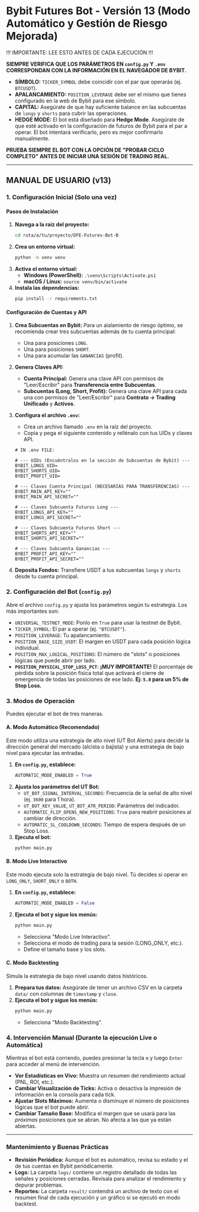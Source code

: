 # Bybit Futures Bot - Versión 13 (Modo Automático y Gestión de Riesgo Mejorada)

!!! IMPORTANTE: LEE ESTO ANTES DE CADA EJECUCIÓN !!!

**SIEMPRE VERIFICA QUE LOS PARÁMETROS EN `config.py` Y `.env` CORRESPONDAN CON LA INFORMACIÓN EN EL NAVEGADOR DE BYBIT.**

-   **SÍMBOLO:** `TICKER_SYMBOL` debe coincidir con el par que operarás (ej. `BTCUSDT`).
-   **APALANCAMIENTO:** `POSITION_LEVERAGE` debe ser el mismo que tienes configurado en la web de Bybit para ese símbolo.
-   **CAPITAL:** Asegúrate de que hay suficiente balance en las subcuentas de `longs` y `shorts` para cubrir las operaciones.
-   **HEDGE MODE:** El bot está diseñado para **Hedge Mode**. Asegúrate de que esté activado en la configuración de futuros de Bybit para el par a operar. El bot intentará verificarlo, pero es mejor confirmarlo manualmente.

**PRUEBA SIEMPRE EL BOT CON LA OPCIÓN DE "PROBAR CICLO COMPLETO" ANTES DE INICIAR UNA SESIÓN DE TRADING REAL.**

---

## MANUAL DE USUARIO (v13)

### 1. Configuración Inicial (Solo una vez)

#### Pasos de Instalación
1.  **Navega a la raíz del proyecto:**
    ```bash
    cd ruta/a/tu/proyecto/DFE-Futures-Bot-B
    ```
2.  **Crea un entorno virtual:**
    ```bash
    python -m venv venv
    ```
3.  **Activa el entorno virtual:**
    *   **Windows (PowerShell):** `.\venv\Scripts\Activate.ps1`
    *   **macOS / Linux:** `source venv/bin/activate`
4.  **Instala las dependencias:**
    ```bash
    pip install -r requirements.txt
    ```

#### Configuración de Cuentas y API
1.  **Crea Subcuentas en Bybit:** Para un aislamiento de riesgo óptimo, se recomienda crear tres subcuentas además de tu cuenta principal:
    *   Una para posiciones `LONG`.
    *   Una para posiciones `SHORT`.
    *   Una para acumular las `GANANCIAS` (profit).
2.  **Genera Claves API:**
    *   **Cuenta Principal:** Genera una clave API con permisos de "Leer/Escribir" para **Transferencia entre Subcuentas**.
    *   **Subcuentas (Long, Short, Profit):** Genera una clave API para cada una con permisos de "Leer/Escribir" para **Contrato -> Trading Unificado** y **Activos**.
3.  **Configura el archivo `.env`:**
    *   Crea un archivo llamado `.env` en la raíz del proyecto.
    *   Copia y pega el siguiente contenido y rellénalo con tus UIDs y claves API.

    ```dotenv
    # IN .env FILE:

    # --- UIDs (Encuéntralos en la sección de Subcuentas de Bybit) ---
    BYBIT_LONGS_UID=
    BYBIT_SHORTS_UID=
    BYBIT_PROFIT_UID=

    # --- Claves Cuenta Principal (NECESARIAS PARA TRANSFERENCIAS) ---
    BYBIT_MAIN_API_KEY=""
    BYBIT_MAIN_API_SECRET=""

    # --- Claves Subcuenta Futuros Long ---
    BYBIT_LONGS_API_KEY=""
    BYBIT_LONGS_API_SECRET=""

    # --- Claves Subcuenta Futuros Short ---
    BYBIT_SHORTS_API_KEY=""
    BYBIT_SHORTS_API_SECRET=""

    # --- Claves Subcuenta Ganancias ---
    BYBIT_PROFIT_API_KEY=""
    BYBIT_PROFIT_API_SECRET=""
    ```
4.  **Deposita Fondos:** Transfiere USDT a tus subcuentas `longs` y `shorts` desde tu cuenta principal.

### 2. Configuración del Bot (`config.py`)

Abre el archivo `config.py` y ajusta los parámetros según tu estrategia. Los más importantes son:

-   `UNIVERSAL_TESTNET_MODE`: Ponlo en `True` para usar la testnet de Bybit.
-   `TICKER_SYMBOL`: El par a operar (ej. `"BTCUSDT"`).
-   `POSITION_LEVERAGE`: Tu apalancamiento.
-   `POSITION_BASE_SIZE_USDT`: El margen en USDT para cada posición lógica individual.
-   `POSITION_MAX_LOGICAL_POSITIONS`: El número de "slots" o posiciones lógicas que puede abrir por lado.
-   **`POSITION_PHYSICAL_STOP_LOSS_PCT`**: **¡MUY IMPORTANTE!** El porcentaje de pérdida sobre la posición física total que activará el cierre de emergencia de todas las posiciones de ese lado. **Ej: `5.0` para un 5% de Stop Loss.**

### 3. Modos de Operación

Puedes ejecutar el bot de tres maneras.

#### A. Modo Automático (Recomendado)

Este modo utiliza una estrategia de alto nivel (UT Bot Alerts) para decidir la dirección general del mercado (alcista o bajista) y una estrategia de bajo nivel para ejecutar las entradas.

1.  **En `config.py`, establece:**
    ```python
    AUTOMATIC_MODE_ENABLED = True
    ```
2.  **Ajusta los parámetros del UT Bot:**
    *   `UT_BOT_SIGNAL_INTERVAL_SECONDS`: Frecuencia de la señal de alto nivel (ej. `3600` para 1 hora).
    *   `UT_BOT_KEY_VALUE`, `UT_BOT_ATR_PERIOD`: Parámetros del indicador.
    *   `AUTOMATIC_FLIP_OPENS_NEW_POSITIONS`: `True` para reabrir posiciones al cambiar de dirección.
    *   `AUTOMATIC_SL_COOLDOWN_SECONDS`: Tiempo de espera después de un Stop Loss.
3.  **Ejecuta el bot:**
    ```bash
    python main.py
    ```

#### B. Modo Live Interactivo

Este modo ejecuta solo la estrategia de bajo nivel. Tú decides si operar en `LONG_ONLY`, `SHORT_ONLY` o `BOTH`.

1.  **En `config.py`, establece:**
    ```python
    AUTOMATIC_MODE_ENABLED = False
    ```
2.  **Ejecuta el bot y sigue los menús:**
    ```bash
    python main.py
    ```
    *   Selecciona "Modo Live Interactivo".
    *   Selecciona el modo de trading para la sesión (LONG_ONLY, etc.).
    *   Define el tamaño base y los slots.

#### C. Modo Backtesting

Simula la estrategia de bajo nivel usando datos históricos.

1.  **Prepara tus datos:** Asegúrate de tener un archivo CSV en la carpeta `data/` con columnas de `timestamp` y `close`.
2.  **Ejecuta el bot y sigue los menús:**
    ```bash
    python main.py
    ```
    *   Selecciona "Modo Backtesting".

### 4. Intervención Manual (Durante la ejecución Live o Automática)

Mientras el bot está corriendo, puedes presionar la tecla `m` y luego `Enter` para acceder al menú de intervención.

-   **Ver Estadísticas en Vivo:** Muestra un resumen del rendimiento actual (PNL, ROI, etc.).
-   **Cambiar Visualización de Ticks:** Activa o desactiva la impresión de información en la consola para cada tick.
-   **Ajustar Slots Máximos:** Aumenta o disminuye el número de posiciones lógicas que el bot puede abrir.
-   **Cambiar Tamaño Base:** Modifica el margen que se usará para las *próximas* posiciones que se abran. No afecta a las que ya están abiertas.

---

### Mantenimiento y Buenas Prácticas

-   **Revisión Periódica:** Aunque el bot es automático, revisa su estado y el de tus cuentas en Bybit periódicamente.
-   **Logs:** La carpeta `logs/` contiene un registro detallado de todas las señales y posiciones cerradas. Revísala para analizar el rendimiento y depurar problemas.
-   **Reportes:** La carpeta `result/` contendrá un archivo de texto con el resumen final de cada ejecución y un gráfico si se ejecutó en modo backtest.